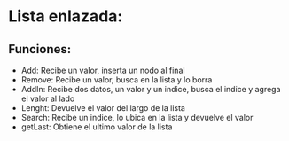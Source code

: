 # Lista enlazada:

## Funciones:
- Add: Recibe un valor, inserta un nodo al final
- Remove: Recibe un valor, busca en la lista y lo borra
- AddIn: Recibe dos datos, un valor y un indice, busca el indice y agrega el valor al lado
- Lenght: Devuelve el valor del largo de la lista
- Search: Recibe un indice, lo ubica en la lista y devuelve el valor
- getLast: Obtiene el ultimo valor de la lista 